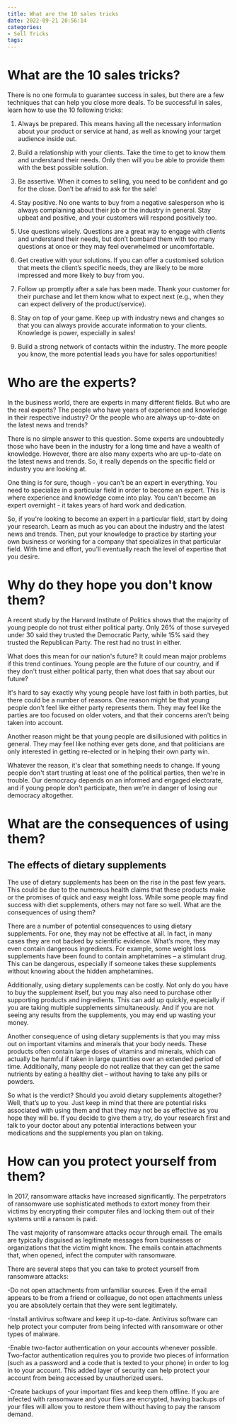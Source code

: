 ```yaml
---
title: What are the 10 sales tricks
date: 2022-09-21 20:56:14
categories:
- Sell Tricks
tags:
---
```



#  What are the 10 sales tricks?

There is no one formula to guarantee success in sales, but there are a few techniques that can help you close more deals. To be successful in sales, learn how to use the 10 following tricks:

1. Always be prepared. This means having all the necessary information about your product or service at hand, as well as knowing your target audience inside out.

2. Build a relationship with your clients. Take the time to get to know them and understand their needs. Only then will you be able to provide them with the best possible solution.

3. Be assertive. When it comes to selling, you need to be confident and go for the close. Don’t be afraid to ask for the sale!

4. Stay positive. No one wants to buy from a negative salesperson who is always complaining about their job or the industry in general. Stay upbeat and positive, and your customers will respond positively too.

5. Use questions wisely. Questions are a great way to engage with clients and understand their needs, but don’t bombard them with too many questions at once or they may feel overwhelmed or uncomfortable.

6. Get creative with your solutions. If you can offer a customised solution that meets the client’s specific needs, they are likely to be more impressed and more likely to buy from you.

7. Follow up promptly after a sale has been made. Thank your customer for their purchase and let them know what to expect next (e.g., when they can expect delivery of the product/service).

8. Stay on top of your game. Keep up with industry news and changes so that you can always provide accurate information to your clients. Knowledge is power, especially in sales!

9. Build a strong network of contacts within the industry. The more people you know, the more potential leads you have for sales opportunities!

#  Who are the experts?

In the business world, there are experts in many different fields. But who are the real experts? The people who have years of experience and knowledge in their respective industry? Or the people who are always up-to-date on the latest news and trends?

There is no simple answer to this question. Some experts are undoubtedly those who have been in the industry for a long time and have a wealth of knowledge. However, there are also many experts who are up-to-date on the latest news and trends. So, it really depends on the specific field or industry you are looking at.

One thing is for sure, though - you can't be an expert in everything. You need to specialize in a particular field in order to become an expert. This is where experience and knowledge come into play. You can't become an expert overnight - it takes years of hard work and dedication.

So, if you're looking to become an expert in a particular field, start by doing your research. Learn as much as you can about the industry and the latest news and trends. Then, put your knowledge to practice by starting your own business or working for a company that specializes in that particular field. With time and effort, you'll eventually reach the level of expertise that you desire.

#  Why do they hope you don't know them?

A recent study by the Harvard Institute of Politics shows that the majority of young people do not trust either political party. Only 26% of those surveyed under 30 said they trusted the Democratic Party, while 15% said they trusted the Republican Party. The rest had no trust in either.

What does this mean for our nation's future? It could mean major problems if this trend continues. Young people are the future of our country, and if they don't trust either political party, then what does that say about our future?

It's hard to say exactly why young people have lost faith in both parties, but there could be a number of reasons. One reason might be that young people don't feel like either party represents them. They may feel like the parties are too focused on older voters, and that their concerns aren't being taken into account.

Another reason might be that young people are disillusioned with politics in general. They may feel like nothing ever gets done, and that politicians are only interested in getting re-elected or in helping their own party win.

Whatever the reason, it's clear that something needs to change. If young people don't start trusting at least one of the political parties, then we're in trouble. Our democracy depends on an informed and engaged electorate, and if young people don't participate, then we're in danger of losing our democracy altogether.

#  What are the consequences of using them?

## The effects of dietary supplements

The use of dietary supplements has been on the rise in the past few years. This could be due to the numerous health claims that these products make or the promises of quick and easy weight loss. While some people may find success with diet supplements, others may not fare so well. What are the consequences of using them?

There are a number of potential consequences to using dietary supplements. For one, they may not be effective at all. In fact, in many cases they are not backed by scientific evidence. What’s more, they may even contain dangerous ingredients. For example, some weight loss supplements have been found to contain amphetamines – a stimulant drug. This can be dangerous, especially if someone takes these supplements without knowing about the hidden amphetamines.

Additionally, using dietary supplements can be costly. Not only do you have to buy the supplement itself, but you may also need to purchase other supporting products and ingredients. This can add up quickly, especially if you are taking multiple supplements simultaneously. And if you are not seeing any results from the supplements, you may end up wasting your money.

Another consequence of using dietary supplements is that you may miss out on important vitamins and minerals that your body needs. These products often contain large doses of vitamins and minerals, which can actually be harmful if taken in large quantities over an extended period of time. Additionally, many people do not realize that they can get the same nutrients by eating a healthy diet – without having to take any pills or powders.

So what is the verdict? Should you avoid dietary supplements altogether? Well, that’s up to you. Just keep in mind that there are potential risks associated with using them and that they may not be as effective as you hope they will be. If you decide to give them a try, do your research first and talk to your doctor about any potential interactions between your medications and the supplements you plan on taking.

#  How can you protect yourself from them?

In 2017, ransomware attacks have increased significantly. The perpetrators of ransomware use sophisticated methods to extort money from their victims by encrypting their computer files and locking them out of their systems until a ransom is paid.

The vast majority of ransomware attacks occur through email. The emails are typically disguised as legitimate messages from businesses or organizations that the victim might know. The emails contain attachments that, when opened, infect the computer with ransomware.

There are several steps that you can take to protect yourself from ransomware attacks:

-Do not open attachments from unfamiliar sources. Even if the email appears to be from a friend or colleague, do not open attachments unless you are absolutely certain that they were sent legitimately.

-Install antivirus software and keep it up-to-date. Antivirus software can help protect your computer from being infected with ransomware or other types of malware.

-Enable two-factor authentication on your accounts whenever possible. Two-factor authentication requires you to provide two pieces of information (such as a password and a code that is texted to your phone) in order to log in to your account. This added layer of security can help protect your account from being accessed by unauthorized users.

-Create backups of your important files and keep them offline. If you are infected with ransomware and your files are encrypted, having backups of your files will allow you to restore them without having to pay the ransom demand.
